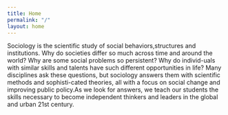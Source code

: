 ```yaml
---
title: Home
permalink: "/"
layout: home
---
```


 Sociology is the scientific study of social behaviors,structures and institutions. Why do societies differ so much across time and around the world? Why are some social problems so persistent? Why do individ-uals with similar skills and talents have such different opportunities in life? Many disciplines ask these questions, but sociology answers them with scientific methods and sophisti-cated theories, all with a focus on social change and improving public policy.As we look for answers, we teach our students the skills necessary to become independent thinkers and leaders in the global and urban 21st century.
